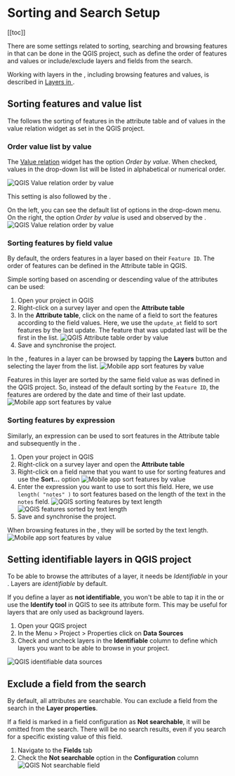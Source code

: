 # Sorting and Search Setup
[[toc]]

There are some settings related to sorting, searching and browsing features in <MobileAppName />  that can be done in the QGIS project, such as define the order of features and values or include/exclude layers and fields from the search.

Working with layers in the <MobileAppNameShort />, including browsing features and values, is described in [Layers in <MobileAppName />](../../field/layers/).


## Sorting features and value list
The <MobileAppNameShort /> follows the sorting of features in the attribute table and of values in the value relation widget as set in the QGIS project.

###  Order value list by value
The [Value relation](../../layer/value-select/#value-relation) widget has the option *Order by value*. When checked, values in the drop-down list will be listed in alphabetical or numerical order. 

![QGIS Value relation order by value](./qgis-order-by-value-value-relation.jpg "QGIS Value relation order by value")

This setting is also followed by the <MobileAppNameShort />. 

On the left, you can see the default list of options in the drop-down menu. On the right, the option *Order by value* is used and observed by the <MobileAppNameShort />.
![QGIS Value relation order by value](./mobile-value-relation-sorted.jpg "QGIS Value relation order by value")


###  Sorting features by field value
By default, the <MobileAppNameShort /> orders features in a layer based on their `Feature ID`. The order of features can be defined in the Attribute table in QGIS.

Simple sorting based on ascending or descending value of the attributes can be used:

1. Open your project in QGIS
2. Right-click on a survey layer and open the **Attribute table**
3. In the **Attribute table**, click on the name of a field to sort the features according to the field values.
   Here, we use the `update_at` field to sort features by the last update. The feature that was updated last will be the first in the list.
   ![QGIS Attribute table order by value](./qgis-sorting-attribute-table-updated-at.jpg "QGIS Attribute table order by value")
4. Save and synchronise the project.

In the <MobileAppNameShort />, features in a layer can be browsed by tapping the **Layers** button and selecting the layer from the list.
![Mobile app sort features by value](./mobile-layers.jpg "Mobile app sort features by value")

Features in this layer are sorted by the same field value as was defined in the QGIS project. So, instead of the default sorting by the `Feature ID`, the features are ordered by the date and time of their last update.
![Mobile app sort features by value](./mobile-sort-updated-at.jpg "Mobile app sort features by value")

###  Sorting features by expression
Similarly, an expression can be used to sort features in the Attribute table and subsequently in the <MobileAppNameShort />.

1. Open your project in QGIS
2. Right-click on a survey layer and open the **Attribute table**
3. Right-click on a field name that you want to use for sorting features and use the **Sort...** option
   ![Mobile app sort features by value](./qgis-attribute-table-sort.jpg "Mobile app sort features by value")
4. Enter the expression you want to use to sort this field.
   Here, we use `length( "notes" )` to sort features based on the length of the text in the `notes` field.
   ![QGIS sorting features by text length](./qgis-attribute-table-sort-expression.jpg "QGIS sorting features by text length")
   ![QGIS features sorted by text length](./qgis-attribute-table-sorted-by-length.jpg "QGIS features sorted by text length")
5. Save and synchronise the project.

When browsing features in the <MobileAppNameShort />, they will be sorted by the text length.
![Mobile app sort features by value](./mobile-sorting-by-text-lentgh.jpg "Mobile app sort features by value")


## Setting identifiable layers in QGIS project
To be able to browse the attributes of a layer, it needs be *Identifiable* in your <QGISHelp ver="latest" link="user_manual/introduction/qgis_configuration.html?highlight=properties#data-sources-properties" text="QGIS project" />. Layers are *identifiable* by default.

If you define a layer as **not identifiable**, you won't be able to tap it in the <MobileAppNameShort /> or use the **Identify tool** in QGIS to see its attribute form. This may be useful for layers that are only used as background layers.

1. Open your QGIS project
2. In the Menu > Project > Properties click on **Data Sources**
3. Check and uncheck layers in the **Identifiable** column to define which layers you want to be able to browse in your project.

![QGIS identifiable data sources](./qgis_data_sources.jpg "QGIS identifiable data sources")


## Exclude a field from the search
By default, all attributes are searchable. You can exclude a field from the search in the **Layer properties**. 

If a field is marked in a field configuration as **Not searchable**, it will be omitted from the search. There will be no search results, even if you search for a specific existing value of this field.

1. Navigate to the **Fields** tab
2. Check the **Not searchable** option in the **Configuration** column
![QGIS Not searchable field](./not_searchable.jpg "QGIS Not searchable field")


